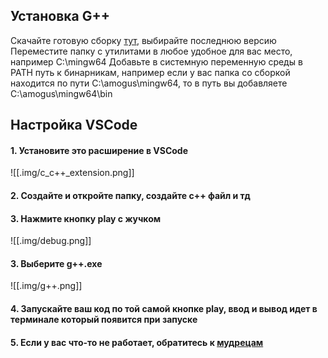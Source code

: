 ## Установка G++

Скачайте готовую сборку [тут](https://winlibs.com), выбирайте последнюю версию
Переместите папку с утилитами в любое удобное для вас место, например C:\mingw64
Добавьте в системную переменную среды в PATH путь к бинарникам,
например если у вас папка со сборкой находится по пути C:\amogus\mingw64, то в путь вы добавляете C:\amogus\mingw64\bin
## Настройка VSCode
#### 1. Установите это расширение в VSCode
![[.img/c_c++_extension.png]]
#### 2. Создайте и откройте папку, создайте с++ файл и тд
#### 3. Нажмите кнопку play с жучком
![[.img/debug.png]]
#### 3. Выберите g++.exe
![[.img/g++.png]]

#### 4. Запускайте ваш код по той самой кнопке play, ввод и вывод идет в терминале который появится при запуске
#### 5. Если у вас что-то не работает, обратитесь к [мудрецам](https://t.me/iikonstantinov)